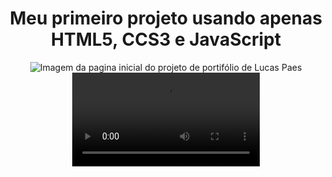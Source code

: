 <div align="center">
  <h1>Meu primeiro projeto usando apenas HTML5, CCS3 e JavaScript</h1>
  <img src="https://github.com/LucasPaeslp/Portif-lio-Lucas-Paes/assets/125366778/15486f30-1041-4e96-9691-87123e669822" alt="Imagem da pagina inicial do projeto de portifólio de Lucas Paes" />
  <video autoplay src="https://github.com/LucasPaeslp/Portif-lio-Lucas-Paes/assets/125366778/4ececce5-3561-433c-9a40-3e8277c81dd8" alt="" />
</div>
